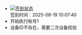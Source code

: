 - [![签到状态](https://github.com/li5bo5/Cloud189-Actions/actions/workflows/main.yml/badge.svg?branch=main)](https://github.com/li5bo5/Cloud189-Actions/actions/workflows/main.yml) <br> 签到时间：2025-08-19 10:07:40
- 开始执行帐号1
- 设备ID不存在，需要二次设备校验
